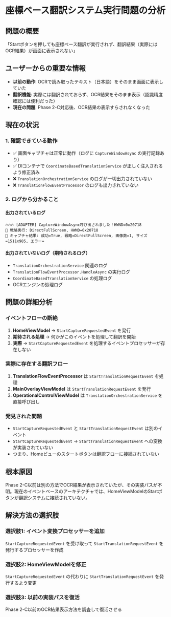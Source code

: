 # 座標ベース翻訳システム実行問題の分析

## 問題の概要
「Startボタンを押しても座標ベース翻訳が実行されず、翻訳結果（実際にはOCR結果）が画面に表示されない」

## ユーザーからの重要な情報
- **以前の動作**: OCRで読み取ったテキスト（日本語）をそのまま画面に表示していた
- **翻訳機能**: 実際には翻訳されておらず、OCR結果をそのまま表示（認識精度確認には便利だった）
- **現在の問題**: Phase 2-C対応後、OCR結果の表示すらされなくなった

## 現在の状況

### 1. 確認できている動作
- ✅ 画面キャプチャは正常に動作（ログに `CaptureWindowAsync` の実行記録あり）
- ✅ DIコンテナで `CoordinateBasedTranslationService` が正しく注入されるよう修正済み
- ❌ `TranslationOrchestrationService` のログが一切出力されていない
- ❌ `TranslationFlowEventProcessor` のログも出力されていない

### 2. ログから分かること

#### 出力されているログ
```
🔥🔥🔥 [ADAPTER] CaptureWindowAsync呼び出されました！HWND=0x20718
🚀 戦略実行: DirectFullScreen, HWND=0x20718
📸 キャプチャ結果: 成功=True, 戦略=DirectFullScreen, 画像数=1, サイズ=1511x985, エラー=
```

#### 出力されていないログ（期待されるログ）
- `TranslationOrchestrationService` 関連のログ
- `TranslationFlowEventProcessor.HandleAsync` の実行ログ
- `CoordinateBasedTranslationService` の処理ログ
- OCRエンジンの処理ログ

## 問題の詳細分析

### イベントフローの断絶
1. **HomeViewModel** → `StartCaptureRequestedEvent` を発行
2. **期待される処理** → 何かがこのイベントを処理して翻訳を開始
3. **実際** → `StartCaptureRequestedEvent` を処理するイベントプロセッサーが存在しない

### 実際に存在する翻訳フロー
1. **TranslationFlowEventProcessor** は `StartTranslationRequestEvent` を処理
2. **MainOverlayViewModel** は `StartTranslationRequestEvent` を発行
3. **OperationalControlViewModel** は `TranslationOrchestrationService` を直接呼び出し

### 発見された問題
- `StartCaptureRequestedEvent` と `StartTranslationRequestEvent` は別のイベント
- `StartCaptureRequestedEvent` → `StartTranslationRequestEvent` への変換が実装されていない
- つまり、Homeビューのスタートボタンは翻訳フローに接続されていない

## 根本原因
Phase 2-C以前は別の方法でOCR結果が表示されていたが、その実装パスが不明。現在のイベントベースのアーキテクチャでは、HomeViewModelのStartボタンが翻訳システムに接続されていない。

## 解決方法の選択肢

### 選択肢1: イベント変換プロセッサーを追加
`StartCaptureRequestedEvent` を受け取って `StartTranslationRequestEvent` を発行するプロセッサーを作成

### 選択肢2: HomeViewModelを修正
`StartCaptureRequestedEvent` の代わりに `StartTranslationRequestEvent` を発行するよう変更

### 選択肢3: 以前の実装パスを復活
Phase 2-C以前のOCR結果表示方法を調査して復活させる
